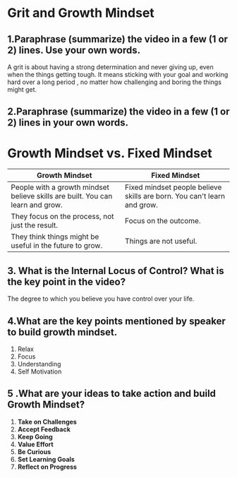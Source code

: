 # Grit and Growth Mindset
## 1.Paraphrase (summarize) the video in a few (1 or 2) lines. Use your own words.

A grit is about having a strong determination and never giving up, even when the things getting tough. It means sticking with your goal and working hard over a long period , no matter how challenging and boring the things might get.

## 2.Paraphrase (summarize) the video in a few (1 or 2) lines in your own words.

# Growth Mindset vs. Fixed Mindset

| Growth Mindset                                       | Fixed Mindset                                       |
|------------------------------------------------------|-----------------------------------------------------|
| People with a growth mindset believe skills are built. You can learn and grow. | Fixed mindset people believe skills are born. You can't learn and grow. |
| They focus on the process, not just the result.     | Focus on the outcome.                              |
| They think things might be useful in the future to grow. | Things are not useful.                            |

## 3. What is the Internal Locus of Control? What is the key point in the video?

The degree to which you believe you have control over your life.

## 4.What are the key points mentioned by speaker to build growth mindset.

1. Relax
2. Focus
3. Understanding
4. Self Motivation

## 5 .What are your ideas to take action and build Growth Mindset?


1. **Take on Challenges**
2. **Accept Feedback**
3. **Keep Going**
4. **Value Effort**
5. **Be Curious**
6. **Set Learning Goals**
7. **Reflect on Progress**


   


